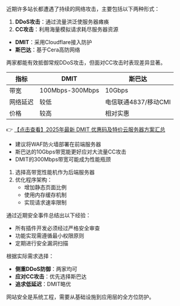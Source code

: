 

近期许多站长都遭遇了持续的网络攻击，主要包括以下两种形式：

1. **DDoS攻击**：通过流量洪泛使服务器瘫痪
2. **CC攻击**：利用海量模拟请求耗尽服务器资源


- **DMIT**：采用Cloudflare接入防护
- **斯巴达**：基于Cera高防网络

两家都能有效抵御常规DDoS攻击，但面对CC攻击时表现差异显著。

| 指标        | DMIT               | 斯巴达             |
|-------------|--------------------|--------------------|
| 带宽        | 100Mbps-300Mbps    | 10Gbps             |
| 网络延迟    | 较低               | 电信联通4837/移动CMI|
| 价格        | 较高               | 相对实惠           |

👉 [【点击查看】2025年最新 DMIT 优惠码及特价云服务器方案汇总](https://bit.ly/dmit_coupon)


- 建议将WAF防火墙部署在前端服务器
- 斯巴达的10Gbps带宽能更好应对大流量CC攻击
- DMIT的300Mbps带宽可能成为性能瓶颈

1. 选择高带宽性能机作为后端服务器
2. 优化程序架构：
   - 增加静态页面比例
   - 使用内存缓存机制
   - 实现请求速率限制


通过近期安全事件总结出以下经验：
- 所有插件开发必须经过严格安全审查
- 功能实现需遵循最小权限原则
- 定期进行安全漏洞扫描


根据实际需求选择：
- **侧重DDoS防御**：两家均可
- **应对CC攻击**：优先选择斯巴达
- **追求低延迟**：DMIT略优

网站安全是系统工程，需要从基础设施到应用层的全方位防护。
